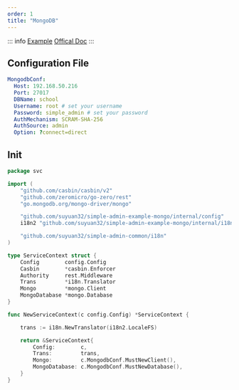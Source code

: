 ```yaml
---
order: 1
title: "MongoDB"
---
```


::: info
[Example](https://github.com/suyuan32/simple-admin-example-features/tree/main/mongo) [Offical Doc](https://github.com/mongodb/mongo-go-driver)
:::

## Configuration File

```yaml
MongodbConf:
  Host: 192.168.50.216
  Port: 27017
  DBName: school
  Username: root # set your username
  Password: simple_admin # set your password
  AuthMechanism: SCRAM-SHA-256
  AuthSource: admin
  Option: ?connect=direct
```

## Init

```go
package svc

import (
	"github.com/casbin/casbin/v2"
	"github.com/zeromicro/go-zero/rest"
	"go.mongodb.org/mongo-driver/mongo"

	"github.com/suyuan32/simple-admin-example-mongo/internal/config"
	i18n2 "github.com/suyuan32/simple-admin-example-mongo/internal/i18n"

	"github.com/suyuan32/simple-admin-common/i18n"
)

type ServiceContext struct {
	Config        config.Config
	Casbin        *casbin.Enforcer
	Authority     rest.Middleware
	Trans         *i18n.Translator
	Mongo         *mongo.Client
	MongoDatabase *mongo.Database
}

func NewServiceContext(c config.Config) *ServiceContext {

	trans := i18n.NewTranslator(i18n2.LocaleFS)

	return &ServiceContext{
		Config:        c,
		Trans:         trans,
		Mongo:         c.MongodbConf.MustNewClient(),
		MongoDatabase: c.MongodbConf.MustNewDatabase(),
	}
}
```
